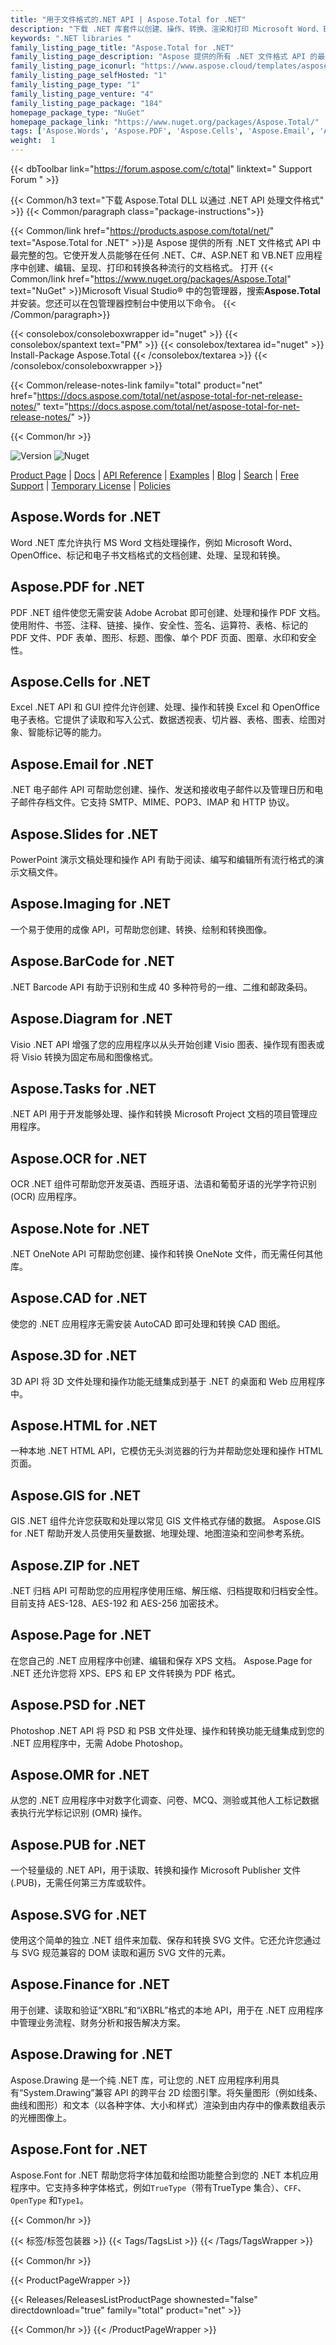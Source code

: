 ```yaml
---
title: "用于文件格式的.NET API | Aspose.Total for .NET"
description: "下载 .NET 库套件以创建、操作、转换、渲染和打印 Microsoft Word、Excel、PowerPoint、Outlook、Publisher、Visio、Project 和 OneNote 文件。软件包还包括适用于 PDF、Photoshop、CAD、GIS 和 3D 文件格式的 API，以及适用于条形码、OCR 和 OMR 的 API。"
keywords: ".NET libraries "
family_listing_page_title: "Aspose.Total for .NET"
family_listing_page_description: "Aspose 提供的所有 .NET 文件格式 API 的最完整包。它使开发人员能够在各种文档、电子表格、演示文稿、绘图、CAD、3D、图像和许多其他流行的文件格式之间创建、编辑、渲染、打印和转换。 Aspose.Total for .NET 支持 .NET 框架、.NET Standard、Mono、Xamarin 平台，并可通过 COM Interop 与其他技术一起使用。"
family_listing_page_iconurl: "https://www.aspose.cloud/templates/aspose/App_Themes/V3/images/total/272x272/aspose_total-for-net-min.png"
family_listing_page_selfHosted: "1"
family_listing_page_type: "1"
family_listing_page_venture: "4"
family_listing_page_package: "184"
homepage_package_type: "NuGet"
homepage_package_link: "https://www.nuget.org/packages/Aspose.Total/"
tags: ['Aspose.Words', 'Aspose.PDF', 'Aspose.Cells', 'Aspose.Email', 'Aspose.Slides', 'Aspose.Imaging', 'Aspose.BarCode', 'Aspose.Diagram', 'Aspose.Tasks', 'Aspose.OCR', 'Aspose.Note', 'Aspose.CAD', 'Aspose.3D', 'Aspose.HTML', 'Aspose.GIS', 'Aspose.ZIP', 'Aspose.Page', 'Aspose.PSD', 'Aspose.OMR', 'Aspose.PUB', 'Aspose.SVG', 'Aspose.Finance', 'Aspose.Drawing', 'Aspose.Font', 'Aspose.TeX', 'Aspose.Total', 'Aspose', 'Conholdate', 'Conholdate.Total']
weight:  1
---
```


{{< dbToolbar link="https://forum.aspose.com/c/total" linktext=" Support Forum " >}}

{{< Common/h3 text="下载 Aspose.Total DLL 以通过 .NET API 处理文件格式"  >}}
{{< Common/paragraph class="package-instructions">}}

{{< Common/link href="https://products.aspose.com/total/net/" text="Aspose.Total for .NET"  >}}是 Aspose 提供的所有 .NET 文件格式 API 中最完整的包。它使开发人员能够在任何 .NET、C#、ASP.NET 和 VB.NET 应用程序中创建、编辑、呈现、打印和转换各种流行的文档格式。
打开
{{< Common/link href="https://www.nuget.org/packages/Aspose.Total" text="NuGet"  >}}Microsoft Visual Studio® 中的包管理器，搜索<b>Aspose.Total</b>并安装。您还可以在包管理器控制台中使用以下命令。
{{< /Common/paragraph>}}

{{< consolebox/consoleboxwrapper id="nuget" >}}
   {{< consolebox/spantext text="PM" >}}
   {{< consolebox/textarea id="nuget" >}} Install-Package Aspose.Total {{< /consolebox/textarea >}}
{{< /consolebox/consoleboxwrapper >}}

{{< Common/release-notes-link family="total" product="net" href="https://docs.aspose.com/total/net/aspose-total-for-net-release-notes/" text="https://docs.aspose.com/total/net/aspose-total-for-net-release-notes/"  >}}

{{< Common/hr >}}

![Version](https://img.shields.io/nuget/v/Aspose.Total) ![Nuget](https://img.shields.io/nuget/dt/Aspose.Total?label=nuget%20downloads)

[Product Page](https://products.aspose.com/total/net/) | [Docs](https://docs.aspose.com/total/net/) | [API Reference](https://reference.aspose.com/) | [Examples](http://aspose.github.io) | [Blog](https://blog.aspose.com/category/total/) | [Search](https://search.aspose.com/) | [Free Support](https://forum.aspose.com/) | [Temporary License](https://purchase.aspose.com/temporary-license) | [Policies](https://purchase.aspose.com/policies)

## Aspose.Words for .NET

Word .NET 库允许执行 MS Word 文档处理操作，例如 Microsoft Word、OpenOffice、标记和电子书文档格式的文档创建、处理、呈现和转换。

## Aspose.PDF for .NET

PDF .NET 组件使您无需安装 Adobe Acrobat 即可创建、处理和操作 PDF 文档。使用附件、书签、注释、链接、操作、安全性、签名、运算符、表格、标记的 PDF 文件、PDF 表单、图形、标题、图像、单个 PDF 页面、图章、水印和安全性。

## Aspose.Cells for .NET

Excel .NET API 和 GUI 控件允许创建、处理、操作和转换 Excel 和 OpenOffice 电子表格。它提供了读取和写入公式、数据透视表、切片器、表格、图表、绘图对象、智能标记等的能力。

## Aspose.Email for .NET

.NET 电子邮件 API 可帮助您创建、操作、发送和接收电子邮件以及管理日历和电子邮件存档文件。它支持 SMTP、MIME、POP3、IMAP 和 HTTP 协议。

## Aspose.Slides for .NET

PowerPoint 演示文稿处理和操作 API 有助于阅读、编写和编辑所有流行格式的演示文稿文件。

## Aspose.Imaging for .NET

一个易于使用的成像 API，可帮助您创建、转换、绘制和转换图像。

## Aspose.BarCode for .NET

.NET Barcode API 有助于识别和生成 40 多种符号的一维、二维和邮政条码。

## Aspose.Diagram for .NET

Visio .NET API 增强了您的应用程序以从头开始创建 Visio 图表、操作现有图表或将 Visio 转换为固定布局和图像格式。

## Aspose.Tasks for .NET

.NET API 用于开发能够处理、操作和转换 Microsoft Project 文档的项目管理应用程序。

## Aspose.OCR for .NET

OCR .NET 组件可帮助您开发英语、西班牙语、法语和葡萄牙语的光学字符识别 (OCR) 应用程序。

## Aspose.Note for .NET

.NET OneNote API 可帮助您创建、操作和转换 OneNote 文件，而无需任何其他库。

## Aspose.CAD for .NET

使您的 .NET 应用程序无需安装 AutoCAD 即可处理和转换 CAD 图纸。

## Aspose.3D for .NET

3D API 将 3D 文件处理和操作功能无缝集成到基于 .NET 的桌面和 Web 应用程序中。

## Aspose.HTML for .NET

一种本地 .NET HTML API，它模仿无头浏览器的行为并帮助您处理和操作 HTML 页面。

## Aspose.GIS for .NET

GIS .NET 组件允许您获取和处理以常见 GIS 文件格式存储的数据。 Aspose.GIS for .NET 帮助开发人员使用矢量数据、地理处理、地图渲染和空间参考系统。

## Aspose.ZIP for .NET

.NET 归档 API 可帮助您的应用程序使用压缩、解压缩、归档提取和归档安全性。目前支持 AES-128、AES-192 和 AES-256 加密技术。

## Aspose.Page for .NET

在您自己的 .NET 应用程序中创建、编辑和保存 XPS 文档。 Aspose.Page for .NET 还允许您将 XPS、EPS 和 EP 文件转换为 PDF 格式。

## Aspose.PSD for .NET

Photoshop .NET API 将 PSD 和 PSB 文件处理、操作和转换功能无缝集成到您的 .NET 应用程序中，无需 Adobe Photoshop。

## Aspose.OMR for .NET

从您的 .NET 应用程序中对数字化调查、问卷、MCQ、测验或其他人工标记数据表执行光学标记识别 (OMR) 操作。

## Aspose.PUB for .NET

一个轻量级的 .NET API，用于读取、转换和操作 Microsoft Publisher 文件 (.PUB)，无需任何第三方库或软件。

## Aspose.SVG for .NET

使用这个简单的独立 .NET 组件来加载、保存和转换 SVG 文件。它还允许您通过与 SVG 规范兼容的 DOM 读取和遍历 SVG 文件的元素。

## Aspose.Finance for .NET

用于创建、读取和验证“XBRL”和“iXBRL”格式的本地 API，用于在 .NET 应用程序中管理业务流程、财务分析和报告解决方案。

## Aspose.Drawing for .NET

Aspose.Drawing 是一个纯 .NET 库，可让您的 .NET 应用程序利用具有“System.Drawing”兼容 API 的跨平台 2D 绘图引擎。将矢量图形（例如线条、曲线和图形）和文本（以各种字体、大小和样式）渲染到由内存中的像素数组表示的光栅图像上。

## Aspose.Font for .NET

Aspose.Font for .NET 帮助您将字体加载和绘图功能整合到您的 .NET 本机应用程序中。它支持多种字体格式，例如`TrueType`（带有TrueType 集合）、`CFF`、`OpenType` 和`Type1`。

{{< Common/hr >}}

{{< 标签/标签包装器 >}}
 {{< Tags/TagsList >}}
{{< /Tags/TagsWrapper >}}

{{< Common/hr >}}

{{< ProductPageWrapper >}}
<!-- ReleasesListProductPage-->
   {{< Releases/ReleasesListProductPage shownested="false"  directdownload="true" family="total" product="net" >}}
<!-- /ReleasesListProductPage-->
{{< Common/hr >}}
{{< /ProductPageWrapper >}}

